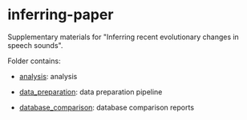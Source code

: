 # inferring-paper

Supplementary materials for "Inferring recent evolutionary changes in speech sounds".

Folder contains:

* [analysis](analysis): analysis

* [data_preparation](data_preparation): data preparation pipeline

* [database_comparison](database_comparison): database comparison reports



